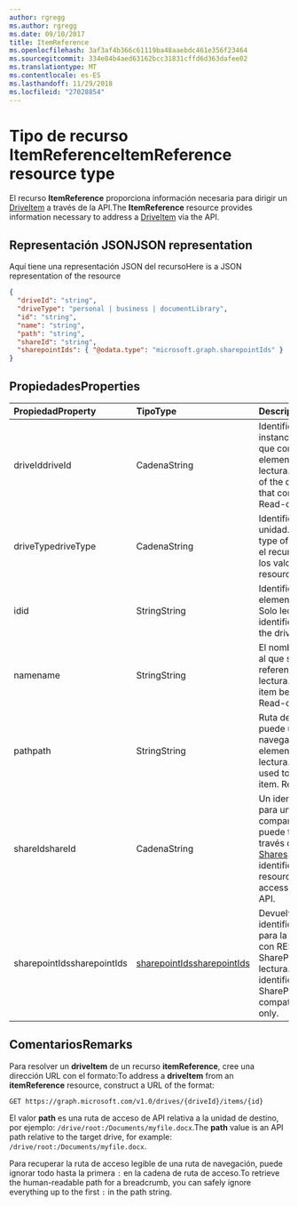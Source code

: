 ```yaml
---
author: rgregg
ms.author: rgregg
ms.date: 09/10/2017
title: ItemReference
ms.openlocfilehash: 3af3af4b366c61119ba48aaebdc461e356f23464
ms.sourcegitcommit: 334e84b4aed63162bcc31831cffd6d363dafee02
ms.translationtype: MT
ms.contentlocale: es-ES
ms.lasthandoff: 11/29/2018
ms.locfileid: "27028854"
---
```

# <a name="itemreference-resource-type"></a><span data-ttu-id="43af3-102">Tipo de recurso ItemReference</span><span class="sxs-lookup"><span data-stu-id="43af3-102">ItemReference resource type</span></span>

<span data-ttu-id="43af3-103">El recurso **ItemReference** proporciona información necesaria para dirigir un [DriveItem](driveitem.md) a través de la API.</span><span class="sxs-lookup"><span data-stu-id="43af3-103">The **ItemReference** resource provides information necessary to address a [DriveItem](driveitem.md) via the API.</span></span>

## <a name="json-representation"></a><span data-ttu-id="43af3-104">Representación JSON</span><span class="sxs-lookup"><span data-stu-id="43af3-104">JSON representation</span></span>

<span data-ttu-id="43af3-105">Aquí tiene una representación JSON del recurso</span><span class="sxs-lookup"><span data-stu-id="43af3-105">Here is a JSON representation of the resource</span></span>

<!-- {
  "blockType": "resource",
  "optionalProperties": [ "path", "shareId", "sharepointIds" ],
  "@odata.type": "microsoft.graph.itemReference"
}-->

```json
{
  "driveId": "string",
  "driveType": "personal | business | documentLibrary",
  "id": "string",
  "name": "string",
  "path": "string",
  "shareId": "string",
  "sharepointIds": { "@odata.type": "microsoft.graph.sharepointIds" }
}
```

## <a name="properties"></a><span data-ttu-id="43af3-106">Propiedades</span><span class="sxs-lookup"><span data-stu-id="43af3-106">Properties</span></span>

| <span data-ttu-id="43af3-107">Propiedad</span><span class="sxs-lookup"><span data-stu-id="43af3-107">Property</span></span>      | <span data-ttu-id="43af3-108">Tipo</span><span class="sxs-lookup"><span data-stu-id="43af3-108">Type</span></span>              | <span data-ttu-id="43af3-109">Descripción</span><span class="sxs-lookup"><span data-stu-id="43af3-109">Description</span></span>
|:--------------|:------------------|:-----------------------------------------
| <span data-ttu-id="43af3-110">driveId</span><span class="sxs-lookup"><span data-stu-id="43af3-110">driveId</span></span>       | <span data-ttu-id="43af3-111">Cadena</span><span class="sxs-lookup"><span data-stu-id="43af3-111">String</span></span>            | <span data-ttu-id="43af3-p101">Identificador único de la instancia de la unidad que contiene el elemento. Solo lectura.</span><span class="sxs-lookup"><span data-stu-id="43af3-p101">Unique identifier of the drive instance that contains the item. Read-only.</span></span>
| <span data-ttu-id="43af3-114">driveType</span><span class="sxs-lookup"><span data-stu-id="43af3-114">driveType</span></span>     | <span data-ttu-id="43af3-115">Cadena</span><span class="sxs-lookup"><span data-stu-id="43af3-115">String</span></span>            | <span data-ttu-id="43af3-116">Identifica el tipo de unidad.</span><span class="sxs-lookup"><span data-stu-id="43af3-116">Identifies the type of drive.</span></span> <span data-ttu-id="43af3-117">Consulte el recurso [drive][] para ver los valores.</span><span class="sxs-lookup"><span data-stu-id="43af3-117">See [drive][] resource for values.</span></span>
| <span data-ttu-id="43af3-118">id</span><span class="sxs-lookup"><span data-stu-id="43af3-118">id</span></span>            | <span data-ttu-id="43af3-119">String</span><span class="sxs-lookup"><span data-stu-id="43af3-119">String</span></span>            | <span data-ttu-id="43af3-p103">Identificador único del elemento en la unidad. Solo lectura.</span><span class="sxs-lookup"><span data-stu-id="43af3-p103">Unique identifier of the item in the drive. Read-only.</span></span>
| <span data-ttu-id="43af3-122">name</span><span class="sxs-lookup"><span data-stu-id="43af3-122">name</span></span>          | <span data-ttu-id="43af3-123">String</span><span class="sxs-lookup"><span data-stu-id="43af3-123">String</span></span>            | <span data-ttu-id="43af3-p104">El nombre del elemento al que se hace referencia. Solo lectura.</span><span class="sxs-lookup"><span data-stu-id="43af3-p104">The name of the item being referenced. Read-only.</span></span>
| <span data-ttu-id="43af3-126">path</span><span class="sxs-lookup"><span data-stu-id="43af3-126">path</span></span>          | <span data-ttu-id="43af3-127">String</span><span class="sxs-lookup"><span data-stu-id="43af3-127">String</span></span>            | <span data-ttu-id="43af3-p105">Ruta de acceso que se puede usar para navegar hasta el elemento. Solo lectura.</span><span class="sxs-lookup"><span data-stu-id="43af3-p105">Path that can be used to navigate to the item. Read-only.</span></span>
| <span data-ttu-id="43af3-130">shareId</span><span class="sxs-lookup"><span data-stu-id="43af3-130">shareId</span></span>       | <span data-ttu-id="43af3-131">Cadena</span><span class="sxs-lookup"><span data-stu-id="43af3-131">String</span></span>            | <span data-ttu-id="43af3-132">Un identificador único para un recurso compartido al que se puede tener acceso a través de la API [Shares][].</span><span class="sxs-lookup"><span data-stu-id="43af3-132">A unique identifier for a shared resource that can be accessed via the [Shares][] API.</span></span>
| <span data-ttu-id="43af3-133">sharepointIds</span><span class="sxs-lookup"><span data-stu-id="43af3-133">sharepointIds</span></span> | <span data-ttu-id="43af3-134">[sharepointIds][]</span><span class="sxs-lookup"><span data-stu-id="43af3-134">[sharepointIds][]</span></span> | <span data-ttu-id="43af3-p106">Devuelve los identificadores útiles para la compatibilidad con REST de SharePoint. Solo lectura.</span><span class="sxs-lookup"><span data-stu-id="43af3-p106">Returns identifiers useful for SharePoint REST compatibility. Read-only.</span></span>

[drive]: ../resources/drive.md
[sharepointIds]: ../resources/sharepointids.md
[Shares]: ../api/shares-get.md

## <a name="remarks"></a><span data-ttu-id="43af3-140">Comentarios</span><span class="sxs-lookup"><span data-stu-id="43af3-140">Remarks</span></span>

<span data-ttu-id="43af3-141">Para resolver un **driveItem** de un recurso **itemReference**, cree una dirección URL con el formato:</span><span class="sxs-lookup"><span data-stu-id="43af3-141">To address a **driveItem** from an **itemReference** resource, construct a URL of the format:</span></span>

```http
GET https://graph.microsoft.com/v1.0/drives/{driveId}/items/{id}
```

<span data-ttu-id="43af3-142">El valor **path** es una ruta de acceso de API relativa a la unidad de destino, por ejemplo: `/drive/root:/Documents/myfile.docx`.</span><span class="sxs-lookup"><span data-stu-id="43af3-142">The **path** value is an API path relative to the target drive, for example: `/drive/root:/Documents/myfile.docx`.</span></span>

<span data-ttu-id="43af3-143">Para recuperar la ruta de acceso legible de una ruta de navegación, puede ignorar todo hasta la primera `:` en la cadena de ruta de acceso.</span><span class="sxs-lookup"><span data-stu-id="43af3-143">To retrieve the human-readable path for a breadcrumb, you can safely ignore everything up to the first `:` in the path string.</span></span>

<!-- uuid: 8fcb5dbc-d5aa-4681-8e31-b001d5168d79
2015-10-25 14:57:30 UTC -->
<!-- {
  "type": "#page.annotation",
  "description": "ItemReference returns a pointer to another item.",
  "section": "documentation",
  "suppressions": [
    "Warning: /api-reference/v1.0/resources/itemreference.md:
      Found potential enums in resource example that weren't defined in a table:(personal,business,documentLibrary) are in resource, but () are in table"
  ],
  "tocPath": "Resources/ItemReference"
} -->
